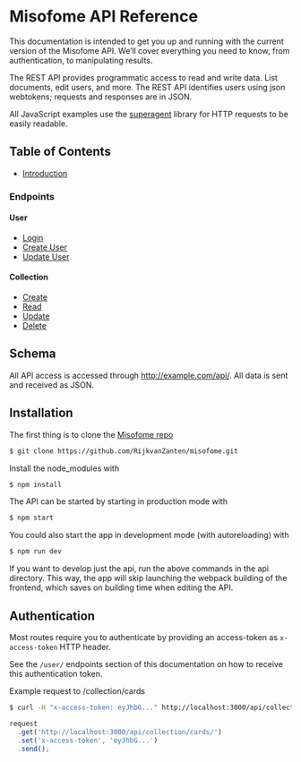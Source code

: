 # Misofome API Reference

This documentation is intended to get you up and running with the current version of the Misofome API. We’ll cover everything you need to know, from authentication, to manipulating results.  

The REST API provides programmatic access to read and write data. List documents, edit users, and more. The REST API identifies users using json webtokens; requests and responses are in JSON.

All JavaScript examples use the [superagent](https://github.com/visionmedia/superagent) library for HTTP requests to be easily readable.

## Table of Contents

* [Introduction](README.md)

### Endpoints
#### User
* [Login](user.md#user-login)
* [Create User](user.md#user-create)
* [Update User](user.md#user-update)

#### Collection
* [Create](collection.md#create)
* [Read](collection.md#read)
* [Update](collection.md#update)
* [Delete](collection.md#delete)


## Schema
All API access is accessed through http://example.com/api/. All data is sent and received as JSON.

## Installation
The first thing is to clone the [Misofome repo](https://github.com/RijkvanZanten/misofome)

```bash
$ git clone https://github.com/RijkvanZanten/misofome.git
```

Install the node_modules with
```bash
$ npm install
```

The API can be started by starting in production mode with
```bash
$ npm start
```

You could also start the app in development mode (with autoreloading) with
```bash
$ npm run dev
```

If you want to develop just the api, run the above commands in the api directory. This way, the app will skip launching the webpack building of the frontend, which saves on building time when editing the API.

## Authentication
Most routes require you to authenticate by providing an access-token as `x-access-token` HTTP header.

See the `/user/` endpoints section of this documentation on how to receive this authentication token.

Example request to /collection/cards
```bash
$ curl -H "x-access-token: eyJhbG..." http://localhost:3000/api/collection/cards/
```

```js
request
  .get('http://localhost:3000/api/collection/cards/')
  .set('x-access-token', 'eyJhbG...')
  .send();
```
